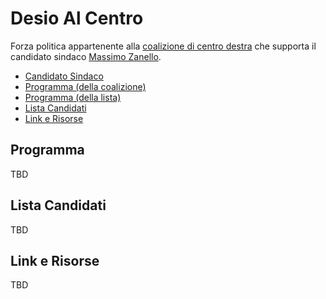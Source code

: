 # Desio Al Centro

Forza politica appartenente alla [coalizione di centro destra](coalizione-di-centro-destra.md) che supporta il candidato sindaco [Massimo Zanello](coalizione-di-centro-destra.md#massimo-zanello-candidato-sindaco).

- [Candidato Sindaco](coalizione-di-centro-destra.md#massimo-zanello-candidato-sindaco)
- [Programma (della coalizione)](coalizione-di-centro-destra.md#programma)
- [Programma (della lista)](#programma)
- [Lista Candidati](#lista-candidati)
- [Link e Risorse](#link-e-risorse)

## Programma

TBD

## Lista Candidati

TBD

## Link e Risorse

TBD
